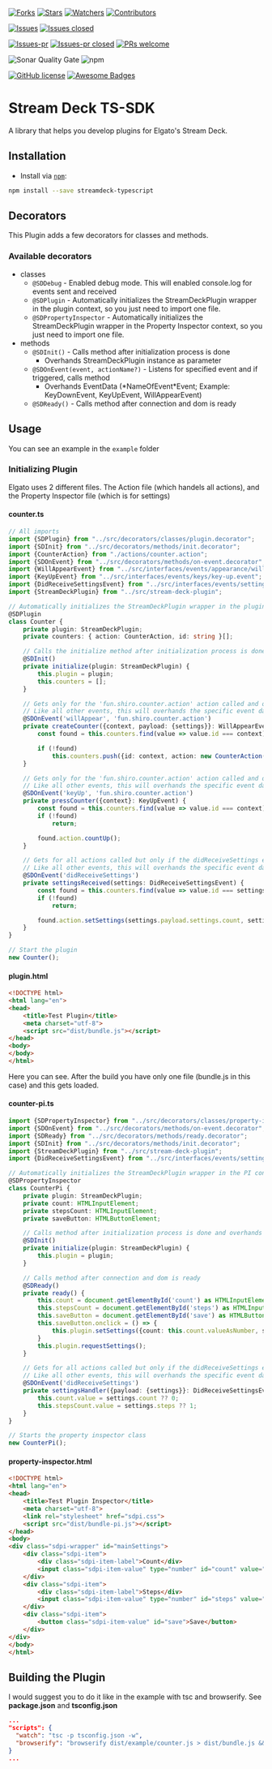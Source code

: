 [![Forks](https://img.shields.io/github/forks/XeroxDev/Stream-Deck-TS-SDK?color=blue&style=for-the-badge)](https://github.com/XeroxDev/Stream-Deck-TS-SDK/network/members)
[![Stars](https://img.shields.io/github/stars/XeroxDev/Stream-Deck-TS-SDK?color=yellow&style=for-the-badge)](https://github.com/XeroxDev/Stream-Deck-TS-SDK/stargazers)
[![Watchers](https://img.shields.io/github/watchers/XeroxDev/Stream-Deck-TS-SDK?color=lightgray&style=for-the-badge)](https://github.com/XeroxDev/Stream-Deck-TS-SDK/watchers)
[![Contributors](https://img.shields.io/github/contributors/XeroxDev/Stream-Deck-TS-SDK?color=green&style=for-the-badge)](https://github.com/XeroxDev/Stream-Deck-TS-SDK/graphs/contributors)

[![Issues](https://img.shields.io/github/issues/XeroxDev/Stream-Deck-TS-SDK?color=yellow&style=for-the-badge)](https://github.com/XeroxDev/Stream-Deck-TS-SDK/issues)
[![Issues closed](https://img.shields.io/github/issues-closed/XeroxDev/Stream-Deck-TS-SDK?color=yellow&style=for-the-badge)](https://github.com/XeroxDev/Stream-Deck-TS-SDK/issues?q=is%3Aissue+is%3Aclosed)

[![Issues-pr](https://img.shields.io/github/issues-pr/XeroxDev/Stream-Deck-TS-SDK?color=yellow&style=for-the-badge)](https://github.com/XeroxDev/Stream-Deck-TS-SDK/pulls)
[![Issues-pr closed](https://img.shields.io/github/issues-pr-closed/XeroxDev/Stream-Deck-TS-SDK?color=yellow&style=for-the-badge)](https://github.com/XeroxDev/Stream-Deck-TS-SDK/pulls?q=is%3Apr+is%3Aclosed)
[![PRs welcome](https://img.shields.io/badge/PRs-welcome-brightgreen.svg?style=for-the-badge)](https://github.com/XeroxDev/Stream-Deck-TS-SDK/compare)

![Sonar Quality Gate](https://img.shields.io/sonar/quality_gate/XeroxDev_Stream-Deck-TS-SDK?server=https%3A%2F%2Fsonarcloud.io&style=for-the-badge)
![npm](https://img.shields.io/npm/dt/streamdeck-typescript?style=for-the-badge&logo=npm)

[![GitHub license](https://img.shields.io/github/license/XeroxDev/Stream-Deck-TS-SDK?style=for-the-badge)](https://github.com/XeroxDev/Stream-Deck-TS-SDK/blob/master/LICENSE)
[![Awesome Badges](https://img.shields.io/badge/badges-awesome-green?style=for-the-badge)](https://shields.io)

# Stream Deck TS-SDK

A library that helps you develop plugins for Elgato's Stream Deck.

## Installation

- Install via [`npm`](https://www.npmjs.com/):

```bash
npm install --save streamdeck-typescript
```

## Decorators

This Plugin adds a few decorators for classes and methods.

### Available decorators

- classes
    - ``@SDDebug`` - Enabled debug mode. This will enabled console.log for events sent and received
    - ``@SDPlugin`` - Automatically initializes the StreamDeckPlugin wrapper in the plugin context, so you just need to
      import one file.
    - ``@SDPropertyInspector`` - Automatically initializes the StreamDeckPlugin wrapper in the Property Inspector
      context, so you just need to import one file.
- methods
    - ``@SDInit()`` - Calls method after initialization process is done
        - Overhands StreamDeckPlugin instance as parameter
    - ``@SDOnEvent(event, actionName?)`` - Listens for specified event and if triggered, calls method
        - Overhands EventData (\*NameOfEvent\*Event; Example: KeyDownEvent, KeyUpEvent, WillAppearEvent)
    - ``@SDReady()`` - Calls method after connection and dom is ready

## Usage

You can see an example in the ``example`` folder

### Initializing Plugin
Elgato uses 2 different files. The Action file (which handels all actions), and the Property Inspector file (which is 
for settings)

#### counter.ts
```typescript
// All imports
import {SDPlugin} from "../src/decorators/classes/plugin.decorator";
import {SDInit} from "../src/decorators/methods/init.decorator";
import {CounterAction} from "./actions/counter.action";
import {SDOnEvent} from "../src/decorators/methods/on-event.decorator";
import {WillAppearEvent} from "../src/interfaces/events/appearance/will-appear.event";
import {KeyUpEvent} from "../src/interfaces/events/keys/key-up.event";
import {DidReceiveSettingsEvent} from "../src/interfaces/events/settings/did-receive-settings.event";
import {StreamDeckPlugin} from "../src/stream-deck-plugin";

// Automatically initializes the StreamDeckPlugin wrapper in the plugin context, so you just need to import one file.
@SDPlugin
class Counter {
	private plugin: StreamDeckPlugin;
	private counters: { action: CounterAction, id: string }[];

	// Calls the initialize method after initialization process is done and overhands the StreamDeckPlugin instance
	@SDInit()
	private initialize(plugin: StreamDeckPlugin) {
		this.plugin = plugin;
		this.counters = [];
	}

	// Gets only for the 'fun.shiro.counter.action' action called and only if the willAppear event is triggered
	// Like all other events, this will overhands the specific event data (Here: WillAppearEvent)
	@SDOnEvent('willAppear', 'fun.shiro.counter.action')
	private createCounter({context, payload: {settings}}: WillAppearEvent) {
		const found = this.counters.find(value => value.id === context);

		if (!found)
			this.counters.push({id: context, action: new CounterAction(settings.currentCount ?? settings.startCount)});
	}

	// Gets only for the 'fun.shiro.counter.action' action called and only if the keyUp event is triggered
	// Like all other events, this will overhands the specific event data (Here: KeyUpEvent)
	@SDOnEvent('keyUp', 'fun.shiro.counter.action')
	private pressCounter({context}: KeyUpEvent) {
		const found = this.counters.find(value => value.id === context);
		if (!found)
			return;

		found.action.countUp();
	}

	// Gets for all actions called but only if the didReceiveSettings event is triggered
	// Like all other events, this will overhands the specific event data (Here: DidReceiveSettingsEvent)
	@SDOnEvent('didReceiveSettings')
	private settingsReceived(settings: DidReceiveSettingsEvent) {
		const found = this.counters.find(value => value.id === settings.context);
		if (!found)
			return;

		found.action.setSettings(settings.payload.settings.count, settings.payload.settings.steps);
	}
}

// Start the plugin
new Counter();
```

#### plugin.html
```html
<!DOCTYPE html>
<html lang="en">
<head>
	<title>Test Plugin</title>
	<meta charset="utf-8">
	<script src="dist/bundle.js"></script>
</head>
<body>
</body>
</html>
```
Here you can see. After the build you have only one file (bundle.js in this case) and this gets loaded.

#### counter-pi.ts
```typescript
import {SDPropertyInspector} from "../src/decorators/classes/property-inspector.decorator";
import {SDOnEvent} from "../src/decorators/methods/on-event.decorator";
import {SDReady} from "../src/decorators/methods/ready.decorator";
import {SDInit} from "../src/decorators/methods/init.decorator";
import {StreamDeckPlugin} from "../src/stream-deck-plugin";
import {DidReceiveSettingsEvent} from "../src/interfaces/events/settings/did-receive-settings.event";

// Automatically initializes the StreamDeckPlugin wrapper in the PI context, so you just need to import one file.
@SDPropertyInspector
class CounterPi {
	private plugin: StreamDeckPlugin;
	private count: HTMLInputElement;
	private stepsCount: HTMLInputElement;
	private saveButton: HTMLButtonElement;

	// Calls method after initialization process is done and overhands the StreamDeckPlugin instance
	@SDInit()
	private initialize(plugin: StreamDeckPlugin) {
		this.plugin = plugin;
	}

	// Calls method after connection and dom is ready
	@SDReady()
	private ready() {
		this.count = document.getElementById('count') as HTMLInputElement
		this.stepsCount = document.getElementById('steps') as HTMLInputElement;
		this.saveButton = document.getElementById('save') as HTMLButtonElement;
		this.saveButton.onclick = () => {
			this.plugin.setSettings({count: this.count.valueAsNumber, steps: this.stepsCount.valueAsNumber});
		}
		this.plugin.requestSettings();
	}

	// Gets for all actions called but only if the didReceiveSettings event is triggered
	// Like all other events, this will overhands the specific event data (Here: DidReceiveSettingsEvent)
	@SDOnEvent('didReceiveSettings')
	private settingsHandler({payload: {settings}}: DidReceiveSettingsEvent) {
		this.count.value = settings.count ?? 0;
		this.stepsCount.value = settings.steps ?? 1;
	}
}

// Starts the property inspector class
new CounterPi();
```

#### property-inspector.html
```html
<!DOCTYPE html>
<html lang="en">
<head>
	<title>Test Plugin Inspector</title>
	<meta charset="utf-8">
	<link rel="stylesheet" href="sdpi.css">
	<script src="dist/bundle-pi.js"></script>
</head>
<body>
<div class="sdpi-wrapper" id="mainSettings">
	<div class="sdpi-item">
		<div class="sdpi-item-label">Count</div>
		<input class="sdpi-item-value" type="number" id="count" value="0">
	</div>
	<div class="sdpi-item">
		<div class="sdpi-item-label">Steps</div>
		<input class="sdpi-item-value" type="number" id="steps" value="1">
	</div>
	<div class="sdpi-item">
		<button class="sdpi-item-value" id="save">Save</button>
	</div>
</div>
</body>
</html>
```

## Building the Plugin
I would suggest you to do it like in the example with tsc and browserify. See **package.json** and **tsconfig.json**
```json
...
"scripts": {
  "watch": "tsc -p tsconfig.json -w",
  "browserify": "browserify dist/example/counter.js > dist/bundle.js && browserify dist/example/counter-pi.js > dist/bundle-pi.js"
}
...
```
